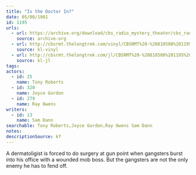 ```yaml
---
title: "Is the Doctor In?"
date: 05/08/1981
id: 1195
urls: 
  - url: https://archive.org/download/cbs_radio_mystery_theater/cbs_radio_mystery_theater-1151-1200.zip/cbs_radio_mystery_theater-1151-1200%2Fcbsrmt_1195_is_the_doctor_in.mp3
    source: archive-org
  - url: http://cbsrmt.thelongtrek.com/vinyl/CBSRMT%20-%20810508%201195%20Is%20The%20Doctor%20In_afrts.mp3
    source: kl-vinyl
  - url: http://cbsrmt.thelongtrek.com/jl/CBSRMT%20-%20810508%201195%20Is%20The%20Doctor%20In_jl.mp3
    source: kl-jl
tags: 
actors:  
  - id: 25
    name: Tony Roberts  
  - id: 320
    name: Joyce Gordon  
  - id: 279
    name: Ray Owens
writers:  
  - id: 13
    name: Sam Dann
searchable: Tony Roberts,Joyce Gordon,Ray Owens Sam Dann
notes: 
descriptionSource: kf
---
```

A dermatoligist is forced to do surgery at gun point when gangsters burst into his office with a wounded mob boss. But the gangsters are not the only enemy he has to fend off.
